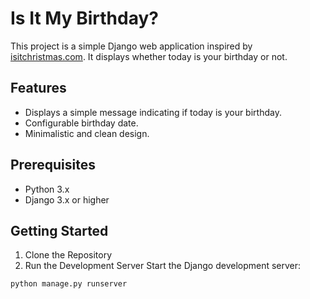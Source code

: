 # Is It My Birthday?

This project is a simple Django web application inspired by [isitchristmas.com](https://isitchristmas.com/). It displays whether today is your birthday or not.

## Features

- Displays a simple message indicating if today is your birthday.
- Configurable birthday date.
- Minimalistic and clean design.

## Prerequisites

- Python 3.x
- Django 3.x or higher

## Getting Started

1. Clone the Repository
2. Run the Development Server
Start the Django development server:

```
python manage.py runserver